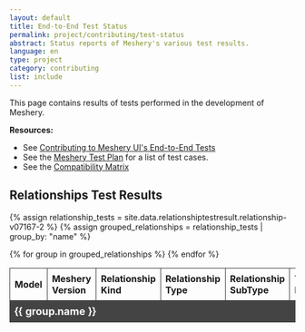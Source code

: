```yaml
---
layout: default
title: End-to-End Test Status
permalink: project/contributing/test-status
abstract: Status reports of Meshery's various test results.
language: en
type: project
category: contributing
list: include
---
```


This page contains results of tests performed in the development of Meshery.

**Resources:**

- See [Contributing to Meshery UI's End-to-End Tests](/project/contributing/contributing-ui-tests)
- See the [Meshery Test Plan](https://docs.google.com/spreadsheets/d/13Ir4gfaKoAX9r8qYjAFFl_U9ntke4X5ndREY1T7bnVs/edit?gid=0#gid=0) for a list of test cases.
- See the [Compatibility Matrix](/installation/compatibility-matrix)

## Relationships Test Results

{% assign relationship_tests = site.data.relationshiptestresult.relationship-v07167-2 %}
{% assign grouped_relationships = relationship_tests | group_by: "name" %}

<style>
/* General Table Styling */
table {
    width: 100%;
    border-collapse: collapse;
}

th, td {
    border: 1px solid #333;
    padding: 8px;
    text-align: left;
}

.accordion-header {
    cursor: pointer;
    background-color: #444;
    color: white;
    font-weight: bold;
    text-align: center;
    font-size: 18px;
}

.accordion-header:hover {
    background-color: #666;
}

.accordion-content {
    display: none;
    background-color: #222;
}

.accordion-content table {
    margin: 0;
    background-color: #333;
}

.accordion-content td {
    color: white;
    padding: 5px 10px;
}
</style>

<table>
    <thead>
        <tr>
            <th>Model</th>
            <th>Meshery Version</th>
            <th>Relationship Kind</th>
            <th>Relationship Type</th>
            <th>Relationship SubType</th>
            <th>Test Result</th>
        </tr>
    </thead>
    <tbody>
        {% for group in grouped_relationships %}
        <!-- Accordion Header Row -->
        <tr class="accordion-header">
            <td colspan="6">{{ group.name }}</td>
        </tr>
        <!-- Hidden Content: Detailed Table -->
        <tr class="accordion-content">
            <td colspan="6">
                <table>
                    <thead>
                        <tr>
                            <th>Meshery Version</th>
                            <th>Relationship Kind</th>
                            <th>Relationship Type</th>
                            <th>Relationship SubType</th>
                            <th>Test Result</th>
                        </tr>
                    </thead>
                    <tbody>
                        {% for item in group.items %}
                        <tr>
                            <td>{{ item.extensionVersion }}</td>
                            <td>{{ item.kind }}</td>
                            <td>{{ item.type }}</td>
                            <td>{{ item.subType }}</td>
                            <td>
                                {% if item.testResultPassed %}
                                    <img src="/assets/img/passing.svg" alt="Pass" />
                                {% else %}
                                    <img src="/assets/img/failing.svg" alt="Fail" />
                                {% endif %}
                            </td>
                        </tr>
                        {% endfor %}
                    </tbody>
                </table>
            </td>
        </tr>
        {% endfor %}
    </tbody>
</table>

<script>
// JavaScript for toggling the accordion content
document.addEventListener("DOMContentLoaded", function () {
    const headers = document.querySelectorAll(".accordion-header");

    headers.forEach(header => {
        header.addEventListener("click", function () {
            const content = this.nextElementSibling;
            if (content.classList.contains("accordion-content")) {
                content.style.display = content.style.display === "table-row" ? "none" : "table-row";
            }
        });
    });
});
</script>
